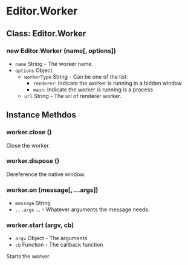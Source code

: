 # Editor.Worker

## Class: Editor.Worker

### new Editor.Worker (name[, options])

  - `name` String - The worker name.
  - `options` Object
    - `workerType` String - Can be one of the list:
      - `renderer`: Indicate the worker is running in a hidden window
      - `main`: Indicate the worker is running is a process
    - `url` String - The url of renderer worker.

## Instance Methdos

### worker.close ()

Close the worker.

### worker.dispose ()

Dereference the native window.

### worker.on (message[, ...args])

  - `message` String
  - `...args` ... - Whatever arguments the message needs.

### worker.start (argv, cb)

  - `argv` Object - The arguments
  - `cb` Function - The callback function

Starts the worker.
